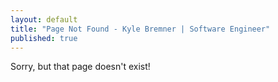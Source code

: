 ```yaml
---
layout: default
title: "Page Not Found - Kyle Bremner | Software Engineer"
published: true
---
```

Sorry, but that page doesn't exist!
